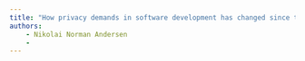 ```yaml
---
title: "How privacy demands in software development has changed since the introduction of GDPR"
authors:
    - Nikolai Norman Andersen
    -                            
---
```

